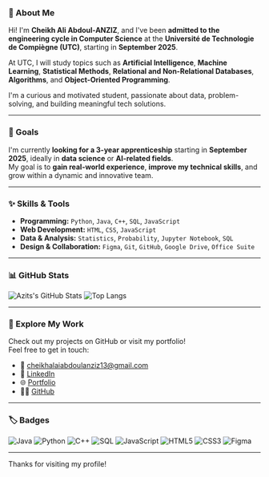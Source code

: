 ### 👋 About Me

Hi! I'm **Cheikh Ali Abdoul-ANZIZ**, and I've been **admitted to the engineering cycle in Computer Science** at the **Université de Technologie de Compiègne (UTC)**, starting in **September 2025**.

At UTC, I will study topics such as **Artificial Intelligence**, **Machine Learning**, **Statistical Methods**, **Relational and Non-Relational Databases**, **Algorithms**, and **Object-Oriented Programming**.

I'm a curious and motivated student, passionate about data, problem-solving, and building meaningful tech solutions.

---

### 🚀 Goals

I'm currently **looking for a 3-year apprenticeship** starting in **September 2025**, ideally in **data science** or **AI-related fields**.  
My goal is to **gain real-world experience**, **improve my technical skills**, and grow within a dynamic and innovative team.

---

### ✨ Skills & Tools

- **Programming:** `Python`, `Java`, `C++`, `SQL`, `JavaScript`
- **Web Development:** `HTML`, `CSS`, `JavaScript`
- **Data & Analysis:** `Statistics`, `Probability`, `Jupyter Notebook`, `SQL`
- **Design & Collaboration:** `Figma`, `Git`, `GitHub`, `Google Drive`, `Office Suite`

---

### 📊 GitHub Stats

![Azits's GitHub Stats](https://github-readme-stats.vercel.app/api?username=Azits&show_icons=true&theme=github_dark&hide_title=false)
![Top Langs](https://github-readme-stats.vercel.app/api/top-langs/?username=Azits&layout=compact&theme=github_dark)

---

### 📁 Explore My Work

Check out my projects on GitHub or visit my portfolio!  
Feel free to get in touch:

- 📧 cheikhalaiabdoulanziz13@gmail.com  
- 💼 [LinkedIn](https://www.linkedin.com/in/abdoul-anziz-cheikh-ali-559383238)  
- 🌐 [Portfolio](https://azits.github.io/Portfolio/)  
- 🧑‍💻 [GitHub](https://github.com/Azits)

---

### 🏷️ Badges

![Java](https://img.shields.io/badge/Java-ED8B00?style=for-the-badge&logo=java&logoColor=white)
![Python](https://img.shields.io/badge/Python-3670A0?style=for-the-badge&logo=python&logoColor=white)
![C++](https://img.shields.io/badge/C++-00599C?style=for-the-badge&logo=c%2B%2B&logoColor=white)
![SQL](https://img.shields.io/badge/SQL-4479A1?style=for-the-badge&logo=mysql&logoColor=white)
![JavaScript](https://img.shields.io/badge/JavaScript-F7DF1E?style=for-the-badge&logo=javascript&logoColor=black)
![HTML5](https://img.shields.io/badge/HTML5-E34F26?style=for-the-badge&logo=html5&logoColor=white)
![CSS3](https://img.shields.io/badge/CSS3-1572B6?style=for-the-badge&logo=css3&logoColor=white)
![Figma](https://img.shields.io/badge/Figma-F24E1E?style=for-the-badge&logo=figma&logoColor=white)

---

Thanks for visiting my profile!
